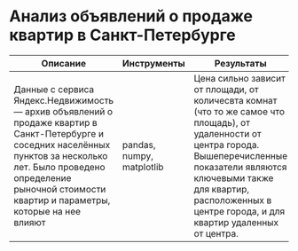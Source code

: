 # Анализ объявлений о продаже квартир в Санкт-Петербурге

|Описание|Инструменты|Результаты|
|--------|-----------|----------|
|Данные с сервиса Яндекс.Недвижимость — архив объявлений о продаже квартир в Санкт-Петербурге и соседних населённых пунктов за несколько лет. Было проведено определение рыночной стоимости квартир и параметры, которые на нее влияют|pandas, numpy, matplotlib|Цена сильно зависит от площади, от количесвта комнат (что то же самое что площадь), от удаленности от центра города. Вышеперечисленные показатели являются ключевыми также для квартир, расположенных в центре города, и для квартир удаленных от центра.|



